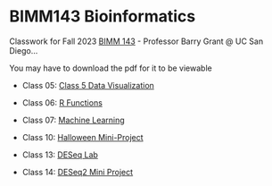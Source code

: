 # BIMM143 Bioinformatics
Classwork for Fall 2023 [BIMM 143](https://bioboot.github.io/bimm143_F23/) - Professor Barry Grant @ UC San Diego...

You may have to download the pdf for it to be viewable 

- Class 05: [Class 5 Data Visualization](https://github.com/ajcheng1/BIMM143/blob/main/Week%203/class05/Class05.md) 

- Class 06: [R Functions](https://github.com/ajcheng1/BIMM143/blob/ce69f9bfee2e6f00ed30feb24f2fc267117c403b/Lab%20Class6%20(R%20Functions)/Hw-Class-6-R-Functions.pdf)
  
- Class 07: [Machine Learning](https://github.com/ajcheng1/BIMM143/blob/main/Class07.md)

- Class 10: [Halloween Mini-Project](https://github.com/ajcheng1/BIMM143/blob/main/Week%205/Class%2010%3A%20Halloween%20Mini-Project/class%2010%20Halloween%20Project.md)

- Class 13: [DESeq Lab](https://github.com/ajcheng1/BIMM143/blob/main/Week%207/Lab%20Class13%20(DESeq%20lab)/Lab%20Class13%20(DESeq%20lab).md)

- Class 14: [DESeq2 Mini Project](https://github.com/ajcheng1/BIMM143/blob/main/Week%207/Class%2014/Class%2014.md)

